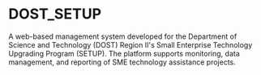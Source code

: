 # DOST_SETUP

A web-based management system developed for the Department of Science and Technology (DOST) Region II's Small Enterprise Technology Upgrading Program (SETUP). The platform supports monitoring, data management, and reporting of SME technology assistance projects.
